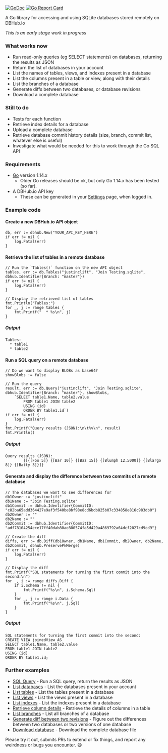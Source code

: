 [![GoDoc](https://godoc.org/github.com/sqlitebrowser/go-dbhub?status.svg)](https://godoc.org/github.com/sqlitebrowser/go-dbhub)
[![Go Report Card](https://goreportcard.com/badge/github.com/sqlitebrowser/go-dbhub)](https://goreportcard.com/report/github.com/sqlitebrowser/go-dbhub)

A Go library for accessing and using SQLite databases stored remotely on DBHub.io

*This is an early stage work in progress*

### What works now

* Run read-only queries (eg SELECT statements) on databases, returning the results as JSON
* Return the list of databases in your account
* List the names of tables, views, and indexes present in a database
* List the columns present in a table or view, along with their details
* List the branches of a database
* Generate diffs between two databases, or database revisions
* Download a complete database

### Still to do

* Tests for each function
* Retrieve index details for a database
* Upload a complete database
* Retrieve database commit history details (size, branch, commit list, whatever else is useful)
* Investigate what would be needed for this to work through the Go SQL API

### Requirements

* [Go](https://golang.org/dl/) version 1.14.x
  * Older Go releases should be ok, but only Go 1.14.x has been tested (so far).
* A DBHub.io API key
  * These can be generated in your [Settings](https://dbhub.io/pref) page, when logged in.

### Example code

#### Create a new DBHub.io API object

```
db, err := dbhub.New("YOUR_API_KEY_HERE")
if err != nil {
    log.Fatal(err)
}
```

#### Retrieve the list of tables in a remote database
```
// Run the `Tables()` function on the new API object
tables, err := db.Tables("justinclift", "Join Testing.sqlite", dbhub.Identifier{Branch: "master"})
if err != nil {
    log.Fatal(err)
}

// Display the retrieved list of tables
fmt.Println("Tables:")
for _, j := range tables {
    fmt.Printf("  * %s\n", j)
}
```

##### Output
```
Tables:
  * table1
  * table2
```

#### Run a SQL query on a remote database
```
// Do we want to display BLOBs as base64?
showBlobs := false

// Run the query
result, err := db.Query("justinclift", "Join Testing.sqlite", dbhub.Identifier{Branch: "master"}, showBlobs,
    `SELECT table1.Name, table2.value
        FROM table1 JOIN table2
        USING (id)
        ORDER BY table1.id`)
if err != nil {
    log.Fatal(err)
}
fmt.Printf("Query results (JSON):\n\t%v\n", result)
fmt.Println()
```

##### Output
```
Query results (JSON):
        {[{[Foo 5]} {[Bar 10]} {[Baz 15]} {[Blumph 12.5000]} {[Blargo 8]} {[Batty 3]}]}
```

#### Generate and display the difference between two commits of a remote database
```
// The databases we want to see differences for
db1Owner := "justinclift"
db1Name := "Join Testing.sqlite"
db1Commit := dbhub.Identifier{CommitID: "c82ba65add364427e9af3f540be8bf98e8cd6bdb825b07c334858e816c983db0"}
db2Owner := ""
db2Name := ""
db2Commit := dbhub.Identifier{CommitID: "adf78104254ece17ff40dab80ae800574fa5d429a4869792a64dcf2027cd9cd9"}

// Create the diff
diffs, err := db.Diff(db1Owner, db1Name, db1Commit, db2Owner, db2Name, db2Commit, dbhub.PreservePkMerge)
if err != nil {
    log.Fatal(err)
}

// Display the diff
fmt.Printf("SQL statements for turning the first commit into the second:\n")
for _, i := range diffs.Diff {
    if i.Schema != nil {
        fmt.Printf("%s\n", i.Schema.Sql)
    }
    for _, j := range i.Data {
        fmt.Printf("%s\n", j.Sql)
    }
}
```

##### Output
```
SQL statements for turning the first commit into the second:
CREATE VIEW joinedView AS
SELECT table1.Name, table2.value
FROM table1 JOIN table2
USING (id)
ORDER BY table1.id;
```

### Further examples

* [SQL Query](https://github.com/sqlitebrowser/go-dbhub/blob/master/examples/sql_query/main.go) - Run a SQL query, return the results as JSON
* [List databases](https://github.com/sqlitebrowser/go-dbhub/blob/master/examples/list_databases/main.go) - List the databases present in your account
* [List tables](https://github.com/sqlitebrowser/go-dbhub/blob/master/examples/list_tables/main.go) - List the tables present in a database
* [List views](https://github.com/sqlitebrowser/go-dbhub/blob/master/examples/list_views/main.go) - List the views present in a database
* [List indexes](https://github.com/sqlitebrowser/go-dbhub/blob/master/examples/list_indexes/main.go) - List the indexes present in a database
* [Retrieve column details](https://github.com/sqlitebrowser/go-dbhub/blob/master/examples/column_details/main.go) - Retrieve the details of columns in a table
* [List branches](https://github.com/sqlitebrowser/go-dbhub/blob/master/examples/list_branches/main.go) - List all branches of a database
* [Generate diff between two revisions](https://github.com/sqlitebrowser/go-dbhub/blob/master/examples/diff_commits/main.go) - Figure out the differences between two databases or two versions of one database
* [Download database](https://github.com/sqlitebrowser/go-dbhub/blob/master/examples/download_database/main.go) - Download the complete database file

Please try it out, submits PRs to extend or fix things, and report any weirdness or bugs you encounter. :smile:
